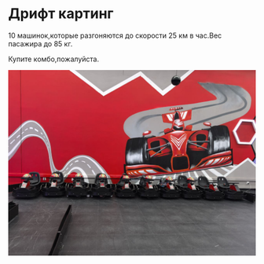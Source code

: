 <html>
<head>
 <title>Картинг</title>
</head>
<body>
 <h1>Дрифт картинг</h1>
 <p>10 машинок,которые разгоняются до скорости 25 км в час.Вес пасажира до 85 кг.</p>
 <p>Купите комбо,пожалуйста.</p>
 <img src="./img/photo_2025-09-07_00-11-59.jpg" alt="волга в хорошем состоянии!">
</body>
</html>

